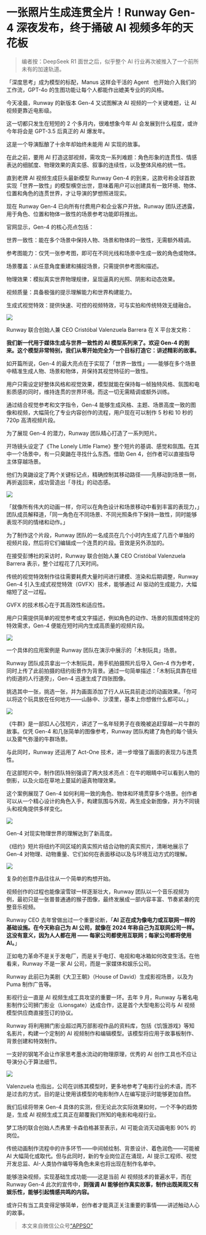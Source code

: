# 一张照片生成连贯全片！Runway Gen-4 深夜发布，终于捅破 AI 视频多年的天花板

> 编者按：DeepSeek R1 面世之后，似乎整个 AI 行业再次被推入了一个前所未有的加速轨道。

「深度思考」成为模型的标配，Manus 这样会干活的 Agent   也开始介入我们的工作流，GPT-4o 的生图功能让每个人都能作出媲美专业的的风格。

今天凌晨，Runway 的新版本 Gen-4 又试图解决 AI 视频的一个关键难题，让 AI 视频更靠近电影级。

这一切都只发生在短短的 2 个多月内，很难想象今年 AI 会发展到什么程度，或许今年将会是 GPT-3.5 后真正的 AI 爆发年。

这是一个导演酝酿了十余年却始终未能用 AI 实现的故事。

在此之前，要用 AI 打造这部视频，需攻克一系列难题：角色形象的连贯性、情感表达的细腻度、物理效果的真实感、叙事的连续性，以及整体风格的统一性。

直到老牌 AI 视频生成巨头最新模型 Runway Gen-4 的到来，这款号称全球首款实现「世界一致性」的模型横空出世，意味着用户可以创建具有一致环境、物体、位置和角色的连贯世界，才让导演的梦想照进现实。

现在 Runway Gen-4 已向所有付费用户和企业客户开放。Runway 团队还透露，用于角色、位置和物体一致性的场景参考功能即将推出。

官网显示，Gen-4 的核心亮点包括：

世界一致性：能在多个场景中保持人物、场景和物体的一致性，无需额外精调。

参考图能力：仅凭一张参考图，即可在不同光线和场景中生成一致的角色或物体。

场景覆盖：从任意角度重建和捕捉场景，只需提供参考图和描述。

物理效果：模拟真实世界物理规律，呈现逼真的光照、阴影和动态效果。

视频质量：具备极强的提示理解能力和世界构建能力。

生成式视觉特效：提供快速、可控的视频特效，可与实拍和传统特效无缝融合。

![](https://img.36krcdn.com/hsossms/20250401/v2_8a85cbb9738048a0b5c10c171dc28a34@1200352198_img_000?x-oss-process=image/format,jpg/interlace,1)

Runway 联合创始人兼 CEO Cristóbal Valenzuela Barrera 在 X 平台发文称：

**我们新一代用于媒体生成与世界一致性的 AI 模型系列来了。欢迎 Gen-4 的到来。这个模型非常特别，我们从零开始完全为一个目标打造它：讲述精彩的故事。**

如开篇所说，Gen-4 的最大亮点在于实现了「世界一致性」——能够在多个场景中精准生成人物、场景和物体，并保持其视觉特征的一致性。

用户只需设定好整体风格和视觉效果，模型就能在保持每一帧独特风格、氛围和电影质感的同时，维持连贯的世界环境。而这一切无需精调或额外训练。

通过结合视觉参考和文字指令，Gen-4 能够生成风格、主题、场景高度一致的图像和视频，大幅简化了专业内容创作的流程，用户现在可以制作 5 秒和 10 秒的 720p 高清视频片段。

为了展现 Gen-4 的潜力，Runway 团队精心打造了一系列短片。

开场镜头设定了《The Lonely Little Flame》整个短片的基调、感觉和氛围。在其中一个场景中，有一只臭鼬在寻找什么东西。借助 Gen 4，创作者可以直接指导主体穿越场景。

他们为臭鼬设定了两个关键标记点，精确控制其移动路径——先移动到场景一侧，再折返回来，成功营造出「寻找」的动态感。

![](https://img.36krcdn.com/hsossms/20250401/v2_273e08d729084c0eb6779a5679535e17@1200352198_img_000?x-oss-process=image/format,jpg/interlace,1)

「就像所有伟大的动画一样，你可以在角色设计和场景移动中看到丰富的表现力，」团队成员解释道，「同一角色在不同场景、不同光照条件下保持一致性，同时能够表现不同的情绪和动作。」

为了制作这个片段，Runway 团队的一名成员在几个小时内生成了几百个单独的视频片段，然后将它们编辑成一个连贯的片段。音效是另外添加的。

在接受彭博社的采访时，Runway 联合创始人兼 CEO Cristóbal Valenzuela Barrera 表示，整个过程花了几天时间。

传统的视觉特效制作往往需要耗费大量时间进行建模、渲染和后期调整，Runway Gen-4 引入生成式视觉特效（GVFX）技术，能够通过 AI 驱动的生成能力，大幅缩短了这一过程。

GVFX 的技术核心在于其高效性和适应性。

用户只需提供简单的视觉参考或文字描述，例如角色的动作、场景的氛围或特定的特效需求，Gen-4 便能在短时间内生成高质量的视频片段。

![](https://img.36krcdn.com/hsossms/20250401/v2_6476ad9e951740af919795d13261b325@1200352198_img_000?x-oss-process=image/format,jpg/interlace,1)

一个具体的应用案例是 Runway 团队在演示中展示的「木制玩具」场景。

Runway 团队成员拿出一个木制玩具，用手机拍摄照片后导入 Gen-4 作为参考，同时上传了此前拍摄的纽约街景作为背景。通过一句简单描述：「木制玩具靠在纽约街道的人行道旁」，Gen-4 迅速生成了四张图像。

挑选其中一张，挑选一张，并为画面添加了行人从玩具前走过的动画效果。「你可以将这个玩具放在任何地方——山脉中、沙漠里，基本上你想做什么都可以。」

![](https://img.36krcdn.com/hsossms/20250401/v2_720bed44df7a4488aa324527b86d0492@1200352198_img_000?x-oss-process=image/format,jpg/interlace,1)

《牛群》是一部扣人心弦短片，讲述了一名年轻男子在夜晚被追赶穿越一片牛群的故事。仅凭 Gen-4 和几张简单的图像参考，Runway 团队构建了角色的每个镜头以及雾气弥漫的牛群场景。

与此同时，Runway 还运用了 Act-One 技术，进一步增强了画面的表现力与连贯性。

在这部短片中，制作团队特别强调了两大技术亮点：在牛的眼睛中可以看到人物的倒影，以及火焰在草地上蔓延的逼真物理效果。

这个案例展现了 Gen-4 如何利用一致的角色、物体和环境贯穿多个场景。创作者可以从一个精心设计的角色入手，构建氛围与外观，再生成全新图像，并为不同镜头和视角提供多样变化。

![](https://img.36krcdn.com/hsossms/20250401/v2_206d981c7ae7440db025d19ac0345f61@1200352198_img_000?x-oss-process=image/format,jpg/interlace,1)

Gen-4 对现实物理世界的理解达到了新高度。

《纽约》短片将纽约不同区域的真实照片结合动物的真实照片，清晰地展示了 Gen-4 对物理、动物重量、它们如何在表面移动以及与环境互动方式的理解。

![](https://img.36krcdn.com/hsossms/20250401/v2_33f95212998c4257a723f076dcbcbeaa@1200352198_img_000?x-oss-process=image/format,jpg/interlace,1)

复杂的创意作品往往从一个简单的构想开始。

视频创作的过程也能像滚雪球一样逐渐壮大，Runway 团队以一个音乐视频为例，最初只是一张普普通通的猴子图像，最终发展成一部内容丰富、节奏紧凑的完整音乐视频。

Runway CEO 去年曾做出过一个重要论断，「**AI 正在成为像电力或互联网一样的基础设施。在今天称自己为 AI 公司，就像在 2024 年称自己为互联网公司一样。这没有意义，因为人人都在用 —— 每家公司都使用互联网；每家公司都将使用 AI。**」

正如电力革命不是关于发电厂，而是关于电灯、电视和电冰箱如何改变生活。在他看来，Runway 不是一家 AI 公司，而是一家媒体和娱乐公司。

Runway 此前已为美剧《大卫王朝》（House of David）生成影视场景，以及为 Puma 制作广告等。

影视行业一直是 AI 视频生成工具攻坚的重要一环。去年 9 月，Runway 与著名电影制作公司狮门影业（Lionsgate）达成合作，这是首个大型电影公司与 AI 视频模型供应商直接签订的协议。

Runway 将利用狮门影业超过两万部影视作品的资料库，包括《饥饿游戏》等知名影片，构建一个定制的 AI 视频制作和编辑模型。该模型将应用于故事板制作、背景创建和特效制作。

一支好的钢笔不会让作家思考墨水流动的物理原理，优秀的 AI 创作工具也不应让导演分心于算法细节。

![](https://img.36krcdn.com/hsossms/20250401/v2_ad6c4261e25e4d38957083cf183b35c6@1200352198_oswg234510oswg888oswg518_img_000?x-oss-process=image/format,jpg/interlace,1)

Valenzuela 也指出，公司在训练其模型时，更多地参考了电影行业的术语，而不是过去的方式，目的是让使用该模型的电影制作人在编写提示时能够更加自然。

我们后续将带来 Gen-4 具体的实测，但无论此次实际效果如何，一个不争的趋势是，生成 AI 视频生成工具正在颠覆我们所知的电影和电视行业。

梦工场的联合创始人杰弗里·卡森伯格甚至表示，AI 可能会消灭动画电影 90% 的岗位。

传统动画制作流程中的许多环节——中间帧绘制、背景设计、着色润色——可能被 AI 大幅简化或取代。但与此同时，新的专业岗位正在涌现，AI 提示工程师、视觉开发总监、AI-人类协作编导等角色未来也将出现在制作名单中。

能够渲染视频，实现基础生成功能——这是当前 AI 视频技术的普遍水平，而在 Runway Gen-4 此次的宣传中，**则强调 AI 能够创作真实故事，制作出既美观又有娱乐性，能够引起情感共鸣的内容。**

或许只有当工具变得足够简单，创作者才能真正关注重要的事情——讲述触动人心的故事。

> 本文来自微信公众号[“APPSO”](https://mp.weixin.qq.com/s/gS-7ZqtLWSiG5zQnTrYowA)
